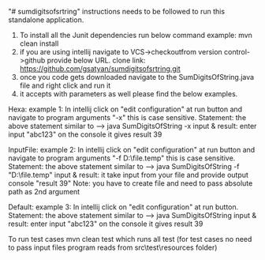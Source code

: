"# sumdigitsofsrtring"
instructions needs to be followed to run this standalone application.
1. To install all the Junit dependencies run below command
    example: mvn clean install
2. if you are using intellij navigate to VCS->checkoutfrom version control->github provide below URL.
    clone link: https://github.com/gsatyan/sumdigitsofsrtring.git
3. once you code gets downloaded navigate to the SumDigitsOfString.java file and right click and run it
4. it accepts with parameters as well please find the below examples.

Hexa:
   example 1: In intellij click on "edit configuration" at run button and navigate to program arguments "-x" this is case sensitive.
   Statement: the above statement similar to --> java SumDigitsOfString -x
   input & result: enter input "abc123" on the console it gives result 39

InputFile:
   example 2: In intellij click on "edit configuration" at run button and navigate to program arguments "-f D:\file.temp" this is case sensitive.
   Statement: the above statement similar to --> java SumDigitsOfString -f "D:\file.temp"
   input & result: it take input from your file and provide output console "result 39"
   Note: you have to create file and need to pass absolute path as 2nd argument

Default:
    example 3: In intellij click on "edit configuration" at run button.
    Statement: the above statement similar to --> java SumDigitsOfString
    input & result: enter input "abc123" on the console it gives result 39

To run test cases mvn clean test which runs all test (for test cases no need to pass input files program reads from src\test\resources folder)

